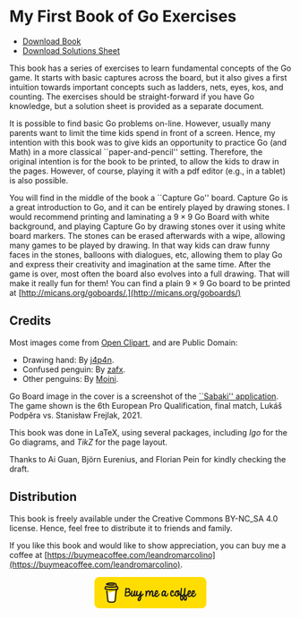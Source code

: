 # My First Book of Go Exercises

* [Download Book](https://github.com/sorianom/kids-go-books/releases/download/v1.0-eng/volume1.pdf)
* [Download Solutions Sheet](https://github.com/sorianom/kids-go-books/releases/download/v1.0-eng/volume1-solutions.pdf)

This book has a series of exercises to learn fundamental concepts of the Go game. It starts with basic captures across the board, but it also gives a first intuition towards important concepts such as ladders, nets, eyes, kos, and counting. The exercises should be straight-forward if you have Go knowledge, but a solution sheet is provided as a separate document.

It is possible to find basic Go problems on-line. However, usually many parents want to limit the time kids spend in front of a screen. Hence, my intention with this book was to give kids an opportunity to practice Go (and Math) in a more classical ``paper-and-pencil'' setting. Therefore, the original intention is for the book to be printed, to allow the kids to draw in the pages. However, of course, playing it with a pdf editor (e.g., in a tablet) is also possible.

You will find in the middle of the book a ``Capture Go'' board. Capture Go is a great introduction to Go, and it can be entirely played by drawing stones. I would recommend printing and laminating a $9 \times 9$ Go Board with white background, and playing Capture Go by drawing stones over it using white board markers. The stones can be erased afterwards with a wipe, allowing many games to be played by drawing. In that way kids can draw funny faces in the stones, balloons with dialogues, etc, allowing them to play Go and express their creativity and imagination at the same time. After the game is over, most often the board also evolves into a full drawing. That will make it really fun for them! You can find a plain $9 \times 9$ Go board to be printed at [http://micans.org/goboards/.](http://micans.org/goboards/)

## Credits
Most images come from [Open Clipart](https://openclipart.org), and are Public Domain:

- Drawing hand: By [j4p4n](https://openclipart.org/detail/321385/doodling-hand).
- Confused penguin: By [zafx](https://openclipart.org/detail/169173/basetuxg2v12).
- Other penguins: By [Moini](https://openclipart.org/detail/174879/wild-penguin).

Go Board image in the cover is a screenshot of the [``Sabaki'' application](https://github.com/SabakiHQ/Sabaki). The game shown is the 6th European Pro Qualification, final match, Lukáš Podpěra vs. Stanisław Frejlak, 2021.

This book was done in LaTeX, using several packages, including *Igo* for the Go diagrams, and *TikZ* for the page layout.

Thanks to Ai Guan, Björn Eurenius, and Florian Pein for kindly checking the draft.

## Distribution

This book is freely available under the Creative Commons BY-NC\_SA 4.0 license. Hence, feel free to distribute it to friends and family.

If you like this book and would like to show appreciation, you can buy me a coffee at [https://buymeacoffee.com/leandromarcolino](https://buymeacoffee.com/leandromarcolino).

<div style="text-align: center;">
<a href=https://buymeacoffee.com/leandromarcolino><img src="volume1/imgs/bmc-button.png" width="200"></a>
</div>
